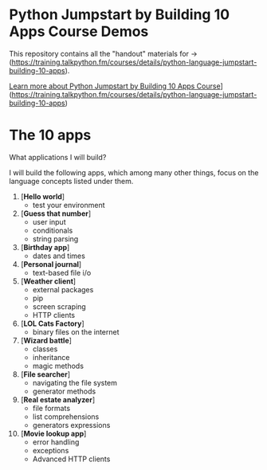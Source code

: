 # Python Jumpstart by Building 10 Apps Course Demos

This repository contains all the "handout" materials for -> (https://training.talkpython.fm/courses/details/python-language-jumpstart-building-10-apps). 

[Learn more about Python Jumpstart by Building 10 Apps Course](readme_resources/video_play.png)](https://training.talkpython.fm/courses/details/python-language-jumpstart-building-10-apps)

The 10 apps
===================

What applications I will build?

I will build the following apps, which among many other things, focus on the language concepts listed under them.

1. [**Hello world**]
    * test your environment 
2. [**Guess that number**]
    * user input
    * conditionals
    * string parsing 
3. [**Birthday app**]
    * dates and times
4. [**Personal journal**]
    * text-based file i/o 
5. [**Weather client**]
    * external packages
    * pip
    * screen scraping
    * HTTP clients 
6. [**LOL Cats Factory**]
    * binary files on the internet 
7. [**Wizard battle**]
    * classes
    * inheritance
    * magic methods 
8. [**File searcher**]
    * navigating the file system
    * generator methods
9. [**Real estate analyzer**]
    * file formats
    * list comprehensions
    * generators expressions 
10. [**Movie lookup app**]
    * error handling
    * exceptions
    * Advanced HTTP clients

